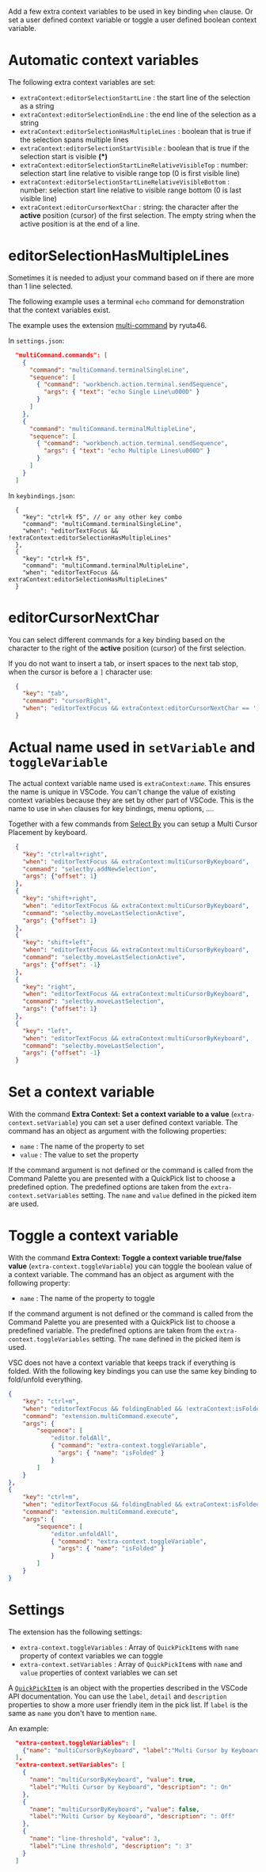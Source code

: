 Add a few extra context variables to be used in key binding `when` clause. Or set a user defined context variable or toggle a user defined boolean context variable.

# Automatic context variables
The following extra context variables are set:

* `extraContext:editorSelectionStartLine` : the start line of the selection as a string
* `extraContext:editorSelectionEndLine` : the end line of the selection as a string
* `extraContext:editorSelectionHasMultipleLines` : boolean that is true if the selection spans multiple lines
* `extraContext:editorSelectionStartVisible` : boolean that is true if the selection start is visible **(*)**
* `extraContext:editorSelectionStartLineRelativeVisibleTop` : number: selection start line relative to visible range top (0 is first visible line)
* `extraContext:editorSelectionStartLineRelativeVisibleBottom` : number: selection start line relative to visible range bottom (0 is last visible line)
* `extraContext:editorCursorNextChar` : string: the character after the **active** position (cursor) of the first selection. The empty string when the active position is at the end of a line.

# editorSelectionHasMultipleLines

Sometimes it is needed to adjust your command based on if there are more than 1 line selected.

The following example uses a terminal `echo` command for demonstration that the context variables exist.

The example uses the extension [multi-command](https://marketplace.visualstudio.com/items?itemName=ryuta46.multi-command) by ryuta46.

In `settings.json`:

``` json
  "multiCommand.commands": [
    {
      "command": "multiCommand.terminalSingleLine",
      "sequence": [
        { "command": "workbench.action.terminal.sendSequence",
          "args": { "text": "echo Single Line\u000D" }
        }
      ]
    },
    {
      "command": "multiCommand.terminalMultipleLine",
      "sequence": [
        { "command": "workbench.action.terminal.sendSequence",
          "args": { "text": "echo Multiple Lines\u000D" }
        }
      ]
    }
  ]
```

In `keybindings.json`:

``` jsonc
  {
    "key": "ctrl+k f5", // or any other key combo
    "command": "multiCommand.terminalSingleLine",
    "when": "editorTextFocus && !extraContext:editorSelectionHasMultipleLines"
  },
  {
    "key": "ctrl+k f5",
    "command": "multiCommand.terminalMultipleLine",
    "when": "editorTextFocus && extraContext:editorSelectionHasMultipleLines"
  }
```

# editorCursorNextChar

You can select different commands for a key binding based on the character to the right of the **active** position (cursor) of the first selection.

If you do not want to insert a tab, or insert spaces to the next tab stop, when the cursor is before a `]` character use:

```json
  {
    "key": "tab",
    "command": "cursorRight",
    "when": "editorTextFocus && extraContext:editorCursorNextChar == ']'"
  }
```

# Actual name used in `setVariable` and `toggleVariable`

The actual context variable name used is <code>extraContext:<em>name</em></code>. This ensures the name is unique in VSCode. You can't change the value of existing context variables because they are set by other part of VSCode. This is the name to use in `when` clauses for key bindings, menu options, ....

Together with a few commands from [Select By](https://marketplace.visualstudio.com/items?itemName=rioj7.select-by) you can setup a Multi Cursor Placement by keyboard.

``` json
  {
    "key": "ctrl+alt+right",
    "when": "editorTextFocus && extraContext:multiCursorByKeyboard",
    "command": "selectby.addNewSelection",
    "args": {"offset": 1}
  },
  {
    "key": "shift+right",
    "when": "editorTextFocus && extraContext:multiCursorByKeyboard",
    "command": "selectby.moveLastSelectionActive",
    "args": {"offset": 1}
  },
  {
    "key": "shift+left",
    "when": "editorTextFocus && extraContext:multiCursorByKeyboard",
    "command": "selectby.moveLastSelectionActive",
    "args": {"offset": -1}
  },
  {
    "key": "right",
    "when": "editorTextFocus && extraContext:multiCursorByKeyboard",
    "command": "selectby.moveLastSelection",
    "args": {"offset": 1}
  },
  {
    "key": "left",
    "when": "editorTextFocus && extraContext:multiCursorByKeyboard",
    "command": "selectby.moveLastSelection",
    "args": {"offset": -1}
  }
```

# Set a context variable

With the command **Extra Context: Set a context variable to a value** (`extra-context.setVariable`) you can set a user defined context variable. The command has an object as argument with the following properties:

* `name` : The name of the property to set
* `value` : The value to set the property

If the command argument is not defined or the command is called from the Command Palette you are presented with a QuickPick list to choose a predefined option. The predefined options are taken from the `extra-context.setVariables` setting. The `name` and `value` defined in the picked item are used.

# Toggle a context variable

With the command **Extra Context: Toggle a context variable true/false value** (`extra-context.toggleVariable`) you can toggle the boolean value of a context variable. The command has an object as argument with the following property:

* `name` : The name of the property to toggle

If the command argument is not defined or the command is called from the Command Palette you are presented with a QuickPick list to choose a predefined variable. The predefined options are taken from the `extra-context.toggleVariables` setting. The `name` defined in the picked item is used.

VSC does not have a context variable that keeps track if everything is folded. With the following key bindings you can use the same key binding to fold/unfold everything.

```json
{
    "key": "ctrl+m",
    "when": "editorTextFocus && foldingEnabled && !extraContext:isFolded",
    "command": "extension.multiCommand.execute",
    "args": { 
        "sequence": [
            "editor.foldAll",
            { "command": "extra-context.toggleVariable",
              "args": { "name": "isFolded" }
            }
        ]
    }
},
{
    "key": "ctrl+m",
    "when": "editorTextFocus && foldingEnabled && extraContext:isFolded",
    "command": "extension.multiCommand.execute",
    "args": { 
        "sequence": [
            "editor.unfoldAll",
            { "command": "extra-context.toggleVariable",
              "args": { "name": "isFolded" }
            }
        ]
    }
}
```

# Settings

The extension has the following settings:

* `extra-context.toggleVariables` : Array of `QuickPickItem`s with `name` property of context variables we can toggle
* `extra-context.setVariables` : Array of `QuickPickItem`s with `name` and `value` properties of context variables we can set

A [`QuickPickItem`](https://code.visualstudio.com/api/references/vscode-api#QuickPickItem) is an object with the properties described in the VSCode API documentation. You can use the `label`, `detail` and `description` properties to show a more user friendly item in the pick list. If `label` is the same as `name` you don't have to mention `name`.

An example:

``` json
  "extra-context.toggleVariables": [
    {"name": "multiCursorByKeyboard", "label":"Multi Cursor by Keyboard"}
  ],
  "extra-context.setVariables": [
    {
      "name": "multiCursorByKeyboard", "value": true,
      "label":"Multi Cursor by Keyboard", "description": ": On"
    },
    {
      "name": "multiCursorByKeyboard", "value": false,
      "label":"Multi Cursor by Keyboard", "description": ": Off"
    },
    {
      "name": "line-threshold", "value": 3,
      "label":"Line threshold", "description": ": 3"
    }
  ]
```
